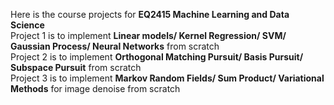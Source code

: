 Here is the course projects for **EQ2415 Machine Learning and Data Science** <br />
Project 1 is to implement **Linear models/ Kernel Regression/ SVM/ Gaussian Process/ Neural Networks** from scratch <br />
Project 2 is to implement **Orthogonal Matching Pursuit/ Basis Pursuit/ Subspace Pursuit** from scratch<br />
Project 3 is to implement **Markov Random Fields/ Sum Product/ Variational Methods** for image denoise from scratch<br />
